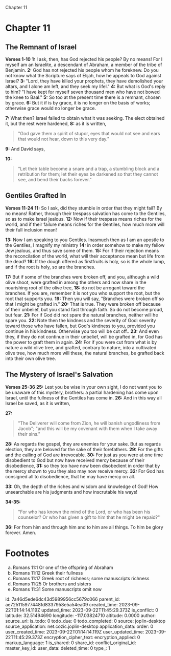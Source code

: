 Chapter 11

# Chapter 11
## The Remnant of Israel
**Verses 1-10**
**1:** I ask, then, has God rejected his people? By no means! For I myself am an Israelite, a descendant of Abraham, a member of the tribe of Benjamin.
**2:** God has not rejected his people whom he foreknew. Do you not know what the Scripture says of Elijah, how he appeals to God against Israel?
**3:** "Lord, they have killed your prophets, they have demolished your altars, and I alone am left, and they seek my lifel."
**4:** But what is God's reply to him? "I have kept for myself seven thousand men who have not bowed the knee to Baal."
**5:** So too at the present time there is a remnant, chosen by grace.
**6:** But it if is by grace, it is no longer on the basis of works; otherwise grace would no longer be grace.

**7:** What then? Israel failed to obtain what it was seeking. The elect obtained it, but the rest were hardened,
**8:** as it is written,
> "God gave them a spirit of stupor,
> eyes that would not see
> and ears that would not hear,
> down to this very day."

**9:** And David says,

**10:** 
> "Let their table become a snare and a trap,
> a stumbling block and a retribution for them;
> let their eyes be darkened so that they cannot see,
> and bend their backs forever."

## Gentiles Grafted In
**Verses 11-24**
**11:** So I ask, did they stumble in order that they might fail? By no means! Rather, through their trespass salvation has come to the Gentiles, so as to make Israel jealous.
**12:** Now if their trespass means riches for the world, and if their failure means riches for the Gentiles, how much more will their full inclusion mean!

**13:** Now I am speaking to you Gentiles. Inasmuch then as I am an apostle to the Gentiles, I magnify my ministry
**14:** in order somehow to make my fellow Jew jealous, and thus save some of them.
**15:** For if their rejection means the reconcilation of the world, what will their acceptance mean but life from the dead?
**16:** If the dough offered as firstfruits is holy, so is the whole lump, and if the root is holy, so are the branches.

**17:** But if some of the branches were broken off, and you, although a wild olive shoot, were grafted in among the others and now	share in the nourishing root of the olive tree,
**18:** do not be arrogant toward the branches. If you are, remember it is not you who support the root, but the root that supports you.
**19:** Then you will say, "Branches were broken off so that I might be grafted in."
**20:** That is true. They were broken off because of their unbelief, but you stand fast through faith. So do not become proud, but fear.
**21:** For if God did not spare the natural branches, neither will he spare you.
**22:** Note then the kindness and the severity of God: severity toward those who have fallen, but God's kindness to you, provided you continue in his kindness. Otherwise you too will be cut off..
**23:** And even they, if they do not continue in their unbelief, will be grafted in, for God has the power to graft them in again.
**24:** For if you were cut from what is by nature a wild olive tree, and grafted, contrary to nature, into a cultivated olive tree, how much more will these, the natural branches, be grafted back into their own olive tree.

## The Mystery of Israel's Salvation
**Verses 25-36**
**25:** Lest you be wise in your own sight, I do not want you to be unaware of this mystery, brothers: a partial hardening has come upon Israel, until the fullness of the Gentiles has come in.
**26:** And in this way all Israel be saved, as it is written,

**27:** 
> "The Deliverer will come from Zion,
> he will banish ungodliness from Jacob";
> "and this will be my covenant with them
> when I take away their sins."

**28:** As regards the gospel, they are enemies for your sake. But as regards election, they are beloved for the sake of their forefathers.
**29:** For the gifts and the calling of God are irrevocable.
**30:** For just as you were at one time disobedient to God but now have received mercy because of their disobedience,
**31:** so they too have now been disobedient in order that by the mercy shown to you they also may now receive mercy.
**32:** For God has consigned all to disobedience, that he may have mercy on all.

**33:** Oh, the depth of the riches and wisdom and knowledge of God! How unsearchable are his judgments and how inscrutable his ways!

**34-35:** 
> "For who has known the mind of the Lord,
> or who has been his counselor?
> Or who has given a gift to him
> that he might be repaid?"

**36:** 
For from him and through him and to him are all things. To him be glory forever. Amen.
# Footnotes
<ol type='a'>
	<li>Romans 11:1 Or one of the offspring of Abraham</li>
	<li>Romans 11:12 Greek their fullness</li>
	<li>Romans 11:17 Greek root of richness; some manuscripts richness</li>
	<li>Romans 11:25 Or brothers and sisters</li>
	<li>Romans 11:31 Some manuscripts omit now</li>
</ol>


id: 7a46d5ede6dc43d5989956cc5679c066
parent_id: ae725115977448fd8337958e5a54ea09
created_time: 2023-09-22T01:14:14.119Z
updated_time: 2023-09-22T11:45:29.373Z
is_conflict: 0
latitude: 32.51494690
longitude: -117.03824710
altitude: 0.0000
author: 
source_url: 
is_todo: 0
todo_due: 0
todo_completed: 0
source: joplin-desktop
source_application: net.cozic.joplin-desktop
application_data: 
order: 0
user_created_time: 2023-09-22T01:14:14.119Z
user_updated_time: 2023-09-22T11:45:29.373Z
encryption_cipher_text: 
encryption_applied: 0
markup_language: 1
is_shared: 0
share_id: 
conflict_original_id: 
master_key_id: 
user_data: 
deleted_time: 0
type_: 1